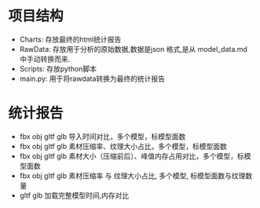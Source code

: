 # 项目结构

- Charts: 存放最终的html统计报告
- RawData: 存放用于分析的原始数据,数据是json 格式,是从 model_data.md 中手动转换而来.
- Scripts: 存放python脚本
- main.py: 用于将rawdata转换为最终的统计报告

# 统计报告

- fbx obj gltf glb 导入时间对比，多个模型，标模型面数
- fbx obj gltf glb 素材压缩率、纹理大小占比，多个模型，标模型面数
- fbx obj gltf glb 素材大小（压缩前后）、峰值内存占用对比，多个模型，标模型面数
- fbx obj gltf glb 素材压缩率 与 纹理大小占比, 多个模型, 标模型面数与纹理数量
- gltf glb 加载完整模型时间,内存对比